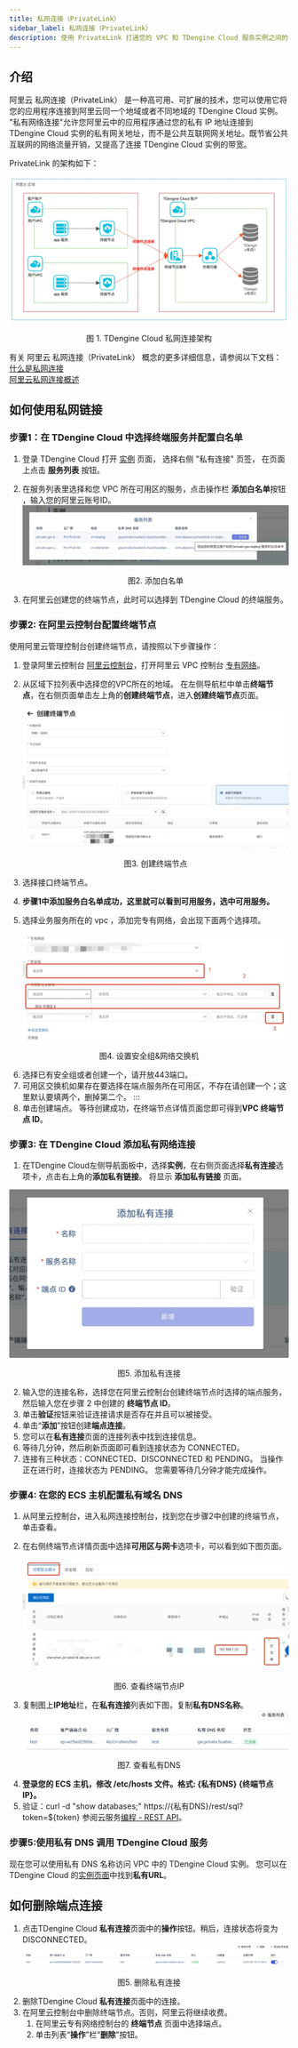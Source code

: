 ```yaml
---
title: 私网连接（PrivateLink）
sidebar_label: 私网连接（PrivateLink）
description: 使用 PrivateLink 打通您的 VPC 和 TDengine Cloud 服务实例之间的网络，使用就像在同一个 VPC 一样。
---
```


## 介绍
阿里云 私网连接（PrivateLink） 是一种高可用、可扩展的技术，您可以使用它将您的应用程序连接到阿里云同一个地域或者不同地域的 TDengine Cloud 实例。 
"私有网络连接"允许您阿里云中的应用程序通过您的私有 IP 地址连接到 TDengine Cloud 实例的私有网关地址，而不是公共互联网网关地址。既节省公共互联网的网络流量开销，又提高了连接 TDengine Cloud 实例的带宽。


PrivateLink 的架构如下：

![TDengine Cloud 私网连接架构](./privatelink-arch.webp)
<center><figcaption>图 1. TDengine Cloud 私网连接架构</figcaption></center>

有关 阿里云 私网连接（PrivateLink） 概念的更多详细信息，请参阅以下文档：
[什么是私网连接](https://help.aliyun.com/document_detail/161974.html)  
[阿里云私网连接概述](https://help.aliyun.com/document_detail/2539840.html)  

## 如何使用私网链接
### 步骤1：在 TDengine Cloud 中选择终端服务并配置白名单
1. 登录 TDengine Cloud 打开 [实例](https://console.cloud.taosdata.com/instances/privateLink) 页面， 选择右侧 "私有连接" 页签， 在页面上点击 **服务列表** 按钮。
2. 在服务列表里选择和您 VPC 所在可用区的服务，点击操作栏 **添加白名单**按钮 ，输入您的阿里云账号ID。
   ![添加白名单](./eps-whitelist.webp)
   <center><figcaption>图2. 添加白名单</figcaption></center>

3. 在阿里云创建您的终端节点，此时可以选择到 TDengine Cloud 的终端服务。


### 步骤2: 在阿里云控制台配置终端节点

使用阿里云管理控制台创建终端节点，请按照以下步骤操作：

1. 登录阿里云控制台 [阿里云控制台](https://home.console.aliyun.com/home)，打开阿里云 VPC 控制台 [专有网络](https://vpc.console.aliyun.com/)。
2. 从区域下拉列表中选择您的VPC所在的地域。 在左侧导航栏中单击**终端节点**，在右侧页面单击左上角的**创建终端节点**，进入**创建终端节点**页面。

   ![创建终端节点](./create-endpoint-1.webp)
   <center><figcaption>图3. 创建终端节点</figcaption></center>

3. 选择接口终端节点。
4. **步骤1中添加服务白名单成功，这里就可以看到可用服务，选中可用服务。**
5. 选择业务服务所在的 vpc ，添加完专有网络，会出现下面两个选择项。
   
   ![设置安全组&网络交换机](./create-endpoint-2.webp)
 <center><figcaption>图4. 设置安全组&网络交换机</figcaption></center>

6. 选择已有安全组或者创建一个，请开放443端口。
7. 可用区交换机如果存在要选择在端点服务所在可用区，不存在请创建一个；这里默认要填两个，删掉第二个。
   :::
8. 单击创建端点。 等待创建成功，在终端节点详情页面您即可得到**VPC 终端节点 ID**。

### 步骤3: 在 TDengine Cloud 添加私有网络连接
1. 在TDengine Cloud左侧导航面板中，选择**实例**，在右侧页面选择**私有连接**选项卡，点击右上角的**添加私有链接**。 将显示 **添加私有链接** 页面。
  
  ![添加私有连接](./add-connection.webp)
 <center><figcaption>图5. 添加私有连接</figcaption></center>

2. 输入您的连接名称，选择您在阿里云控制台创建终端节点时选择的端点服务，然后输入您在步骤 2 中创建的 **终端节点 ID**。
3. 单击**验证**按钮来验证连接请求是否存在并且可以被接受。
4. 单击“**添加**”按钮创建**端点连接**。
5. 您可以在**私有连接**页面的连接列表中找到连接信息。
6. 等待几分钟，然后刷新页面即可看到连接状态为 CONNECTED。
7. 连接有三种状态：CONNECTED、DISCONNECTED 和 PENDING。 当操作正在进行时，连接状态为 PENDING。 您需要等待几分钟才能完成操作。

### 步骤4: 在您的 ECS 主机配置私有域名 DNS 

1. 从阿里云控制台，进入私网连接控制台，找到您在步骤2中创建的终端节点，单击查看。
2. 在右侧终端节点详情页面中选择**可用区与网卡**选项卡，可以看到如下图页面。

   ![查看终端节点IP](./endpoint-desc.webp)
 <center><figcaption>图6. 查看终端节点IP</figcaption></center>

3. 复制图上**IP地址**栏，在**私有连接**列表如下图，复制**私有DNS名称**。
   ![查看私有DNS](./private-dns.webp)
 <center><figcaption>图7. 查看私有DNS</figcaption></center>

4. **登录您的 ECS 主机，修改 /etc/hosts 文件。格式: {私有DNS} {终端节点IP}。**
5. 验证：curl -d "show databases;" https://{私有DNS}/rest/sql?token=${token} 参阅云服务[编程 - REST API](https://console.cloud.taosdata.com/programming/docs/connector/REST%20API)。

### 步骤5:使用私有 DNS 调用 TDengine Cloud 服务

现在您可以使用私有 DNS 名称访问 VPC 中的 TDengine Cloud 实例。 您可以在 TDengine Cloud 的[实例页面](https://console.cloud.taosdata.com/instances)中找到**私有URL**。

## 如何删除端点连接
1. 点击TDengine Cloud **私有连接**页面中的**操作**按钮。稍后，连接状态将变为 DISCONNECTED。
   ![删除私有连接](./delete-connection.webp)
 <center><figcaption>图5. 删除私有连接</figcaption></center>

2. 删除TDengine Cloud **私有连接**页面中的连接。
3. 在阿里云控制台中删除终端节点。否则，阿里云将继续收费。
   1. 在阿里云专有网络控制台的 **终端节点** 页面中选择端点。
   2. 单击列表“**操作**”栏“**删除**”按钮。
